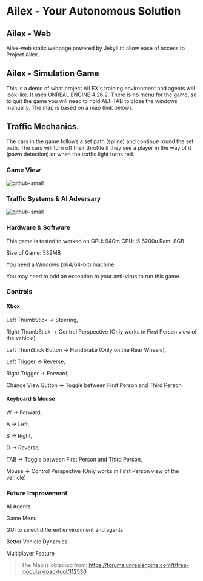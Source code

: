 # Ailex - Your Autonomous Solution

## Ailex - Web
Ailex-web static webpage powered by Jekyll to allow ease of access to Project Ailex.

## Ailex - Simulation Game
This is a demo of what project AILEX's training environment and agents will look like. It uses UNREAL ENGINE 4.26.2.
There is no menu for the game, so to quit the game you will need to hold ALT-TAB to close
the windows manually. The map is based on a map (link below). 

## Traffic Mechanics.
The cars in the game follows a set path (spline) and continue round the set path. The cars will turn off their throttle if they see a player in the way of it (pawn detection) or when the traffic light turns red. 

### Game View
![github-small](https://github.com/YEOWEIHNGWHYELAB/AILEX/blob/main/Start.png?raw=true)

### Traffic Systems & AI Adversary
![github-small](https://github.com/YEOWEIHNGWHYELAB/AILEX/blob/main/TrafficLights.png)

### Hardware & Software
This game is tested to worked on GPU: 940m CPU: i5 6200u Ram: 8GB 

Size of Game: 539MB

You need a Windows (x64/64-bit) machine.

You may need to add an exception to your anti-virus to run this game. 

### Controls
#### Xbox
Left ThumbStick -> Steering,

Right ThumbStick -> Control Perspective (Only works in First Person view of the vehicle),

Left ThumStick Button -> Handbrake (Only on the Rear Wheels),

Left Trigger -> Reverse,

Right Trigger -> Forward,

Change View Button -> Toggle between First Person and Third Person

#### Keyboard & Mouse
W -> Forward,

A -> Left,

S -> Right,

D -> Reverse,

TAB -> Toggle between First Person and Third Person,

Mouse -> Control Perspective (Only works in First Person view of the vehicle)

### Future Improvement
AI Agents

Game Menu

GUI to select different environment and agents

Better Vehicle Dynamics

Multiplayer Feature

> The Map is obtained from: https://forums.unrealengine.com/t/free-modular-road-tool/112530

